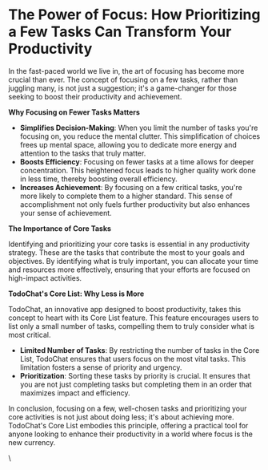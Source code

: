 # The Power of Focus: How Prioritizing a Few Tasks Can Transform Your Productivity

In the fast-paced world we live in, the art of focusing has become more crucial than ever. The concept of focusing on a few tasks, rather than juggling many, is not just a suggestion; it's a game-changer for those seeking to boost their productivity and achievement.

**Why Focusing on Fewer Tasks Matters**

* **Simplifies Decision-Making**: When you limit the number of tasks you're focusing on, you reduce the mental clutter. This simplification of choices frees up mental space, allowing you to dedicate more energy and attention to the tasks that truly matter.
* **Boosts Efficiency**: Focusing on fewer tasks at a time allows for deeper concentration. This heightened focus leads to higher quality work done in less time, thereby boosting overall efficiency.
* **Increases Achievement**: By focusing on a few critical tasks, you're more likely to complete them to a higher standard. This sense of accomplishment not only fuels further productivity but also enhances your sense of achievement.

**The Importance of Core Tasks**

Identifying and prioritizing your core tasks is essential in any productivity strategy. These are the tasks that contribute the most to your goals and objectives. By identifying what is truly important, you can allocate your time and resources more effectively, ensuring that your efforts are focused on high-impact activities.

**TodoChat's Core List: Why Less is More**

TodoChat, an innovative app designed to boost productivity, takes this concept to heart with its Core List feature. This feature encourages users to list only a small number of tasks, compelling them to truly consider what is most critical.

* **Limited Number of Tasks**: By restricting the number of tasks in the Core List, TodoChat ensures that users focus on the most vital tasks. This limitation fosters a sense of priority and urgency.
* **Prioritization**: Sorting these tasks by priority is crucial. It ensures that you are not just completing tasks but completing them in an order that maximizes impact and efficiency.

In conclusion, focusing on a few, well-chosen tasks and prioritizing your core activities is not just about doing less; it's about achieving more. TodoChat's Core List embodies this principle, offering a practical tool for anyone looking to enhance their productivity in a world where focus is the new currency.

\
